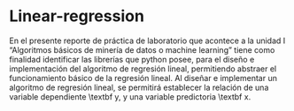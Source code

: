 # Linear-regression
En el presente reporte de práctica de laboratorio que acontece a la unidad I “Algoritmos básicos de minería de datos o machine learning” tiene como finalidad identificar las librerías que python posee, para el diseño e implementación del algoritmo de regresión lineal, permitiendo abstraer el funcionamiento básico de la regresión lineal. Al diseñar e implementar un algoritmo de regresión lineal, se permitirá establecer la relación de una variable dependiente \textbf y, y una variable predictoria \textbf x.
